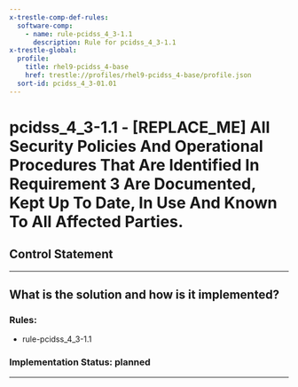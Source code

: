 ```yaml
---
x-trestle-comp-def-rules:
  software-comp:
    - name: rule-pcidss_4_3-1.1
      description: Rule for pcidss_4_3-1.1
x-trestle-global:
  profile:
    title: rhel9-pcidss_4-base
    href: trestle://profiles/rhel9-pcidss_4-base/profile.json
  sort-id: pcidss_4_3-01.01
---
```


# pcidss_4_3-1.1 - \[REPLACE_ME\] All Security Policies And Operational Procedures That Are Identified In Requirement 3 Are Documented, Kept Up To Date, In Use And Known To All Affected Parties.

## Control Statement

______________________________________________________________________

## What is the solution and how is it implemented?

<!-- For implementation status enter one of: implemented, partial, planned, alternative, not-applicable -->

<!-- Note that the list of rules under ### Rules: is read-only and changes will not be captured after assembly to JSON -->

<!-- Add control implementation description here for control: pcidss_4_3-1.1 -->

### Rules:

  - rule-pcidss_4_3-1.1

### Implementation Status: planned

______________________________________________________________________
